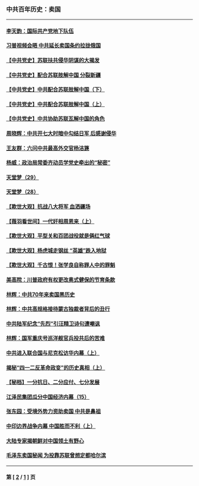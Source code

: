 ### 中共百年历史：卖国
---
#### [李天韵：国际共产党地下队伍](../../pages/nf1176117/n13611808.md?03020430) 
#### [习普视频会晤 中共延长卖国条约拉拢俄国](../../pages/nf1176117/n13060971.md?03020430) 
#### [【中共党史】苏联扶共侵华阴谋的大揭发](../../pages/nf1176117/n13056050.md?03020430) 
#### [【中共党史】配合苏联肢解中国 分裂新疆](../../pages/nf1176117/n13040700.md?03020430) 
#### [【中共党史】中共配合苏联肢解中国（下）](../../pages/nf1176117/n13035660.md?03020430) 
#### [【中共党史】中共配合苏联肢解中国（上）](../../pages/nf1176117/n13030262.md?03020430) 
#### [【中共党史】中共协助苏联瓦解中国的角色](../../pages/nf1176117/n13018109.md?03020430) 
#### [周晓辉：中共开七大时暗中勾结日军 后感谢侵华](../../pages/nf1176117/n12921960.md?03020430) 
#### [王友群：六问中共最高外交官杨洁篪](../../pages/nf1176117/n12836495.md?03020430) 
#### [杨威：政治局常委齐动员学党史牵出的“秘密”](../../pages/nf1176117/n12764642.md?03020430) 
#### [天堂梦（29）](../../pages/nf1176117/n12408465.md?03020430) 
#### [天堂梦（28）](../../pages/nf1176117/n12408309.md?03020430) 
#### [【欺世大观】抗战八大将军 血洒疆场](../../pages/nf1176117/n12357044.md?03020430) 
#### [【薇羽看世间】一代奸相周恩来（上）](../../pages/nf1176117/n12401109.md?03020430) 
#### [【欺世大观】平型关和百团战役就是俩红气球](../../pages/nf1176117/n12359157.md?03020430) 
#### [【欺世大观】杨虎城走钢丝 “英雄”跌入地狱](../../pages/nf1176117/n12358840.md?03020430) 
#### [【欺世大观】千古恨！张学良自称罪人中的罪魁](../../pages/nf1176117/n12358629.md?03020430) 
#### [美高院：川普政府有权更改奥式健保的节育条款](../../pages/nf1176117/n12242171.md?03020430) 
#### [林辉：中共70年来卖国黑历史](../../pages/nf1176117/n11552181.md?03020430) 
#### [林辉：中共高规格接待蒙古独裁者背后的丑行](../../pages/nf1176117/n11225005.md?03020430) 
#### [中共陆军纪念“先烈”引汪精卫诗句遭嘲讽](../../pages/nf1176117/n11153345.md?03020430) 
#### [林辉：国军重庆号巡洋舰官兵投共后的苦难](../../pages/nf1176117/n10997801.md?03020430) 
#### [中共进入联合国与尼克松访华内幕（上）](../../pages/nf1176117/n10138788.md?03020430) 
#### [揭秘“四一二反革命政变”的历史真相（上）](../../pages/nf1176117/n9996650.md?03020430) 
#### [【秘档】一分抗日、二分应付、七分发展](../../pages/nf1176117/n9331484.md?03020430) 
#### [江泽民集团瓜分中国经济内幕（15）](../../pages/nf1176117/n9268584.md?03020430) 
#### [张东园：受境外势力资助卖国 中共是鼻祖](../../pages/nf1176117/n9272480.md?03020430) 
#### [中印边界战争内幕 中国胜而不利（上）](../../pages/nf1176117/n9252458.md?03020430) 
#### [大陆专家揭朝鲜对中国领土有野心](../../pages/nf1176117/n9074056.md?03020430) 
#### [毛泽东卖国秘闻 为投靠苏联曾想定都哈尔滨](../../pages/nf1176117/n9058631.md?03020430) 

---
#### 第 [ [2](./2.md?03020430) / [1](./1.md?03020430) ] 页
